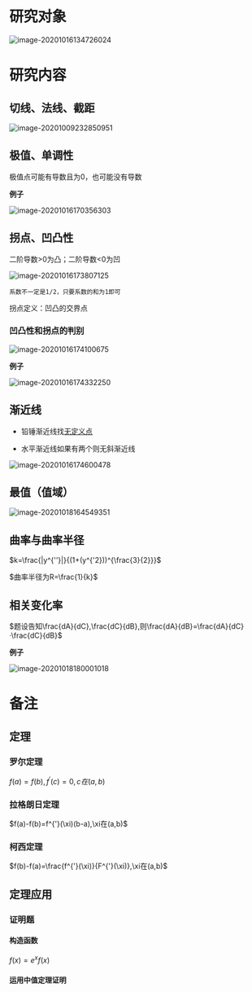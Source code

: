 # 研究对象

![image-20201016134726024](https://gitee.com/HaitoChan/upload-pic-typora/raw/master/null/image-20201016134726024.png)

# 研究内容

## 切线、法线、截距

![image-20201009232850951](https://gitee.com/HaitoChan/upload-pic-typora/raw/master/null/image-20201009232850951.png)

## 极值、单调性

极值点可能有导数且为0，也可能没有导数

**例子**

![image-20201016170356303](https://gitee.com/HaitoChan/upload-pic-typora/raw/master/null/image-20201016170356303.png)

## 拐点、凹凸性

二阶导数>0为凸；二阶导数<0为凹

![image-20201016173807125](https://gitee.com/HaitoChan/upload-pic-typora/raw/master/null/image-20201016173807125.png)

`系数不一定是1/2，只要系数的和为1即可`

拐点定义：凹凸的交界点

### 凹凸性和拐点的判别

![image-20201016174100675](https://gitee.com/HaitoChan/upload-pic-typora/raw/master/null/image-20201016174100675.png)

**例子**

![image-20201016174332250](https://gitee.com/HaitoChan/upload-pic-typora/raw/master/null/image-20201016174332250.png)

## 渐近线

- 铅锤渐近线找<u>无定义点</u>

- 水平渐近线如果有两个则无斜渐近线

![image-20201016174600478](https://gitee.com/HaitoChan/upload-pic-typora/raw/master/null/image-20201016174600478.png)

## 最值（值域）

![image-20201018164549351](https://gitee.com/HaitoChan/upload-pic-typora/raw/master/null/image-20201018164549351.png)

## 曲率与曲率半径

$k=\frac{|y^{''}|}{(1+(y^{'2}))^{\frac{3}{2}}}$

$曲率半径为R=\frac{1}{k}$

## 相关变化率

$题设告知\frac{dA}{dC},\frac{dC}{dB},则\frac{dA}{dB}=\frac{dA}{dC}·\frac{dC}{dB}$

**例子**

![image-20201018180001018](https://gitee.com/HaitoChan/upload-pic-typora/raw/master/null/image-20201018180001018.png)

# 备注

## 定理

### 罗尔定理

$f(a)=f(b),f^{'}(c)=0,c在(a,b)$

### 拉格朗日定理

$f(a)-f(b)=f^{'}(\xi)(b-a),\xi在(a,b)$

### 柯西定理

$f(b)-f(a)=\frac{f^{'}(\xi)}{F^{'}(\xi)},\xi在(a,b)$

## 定理应用

### 证明题

#### 构造函数

$f(x)=e^{x}f(x)$

#### 运用中值定理证明

